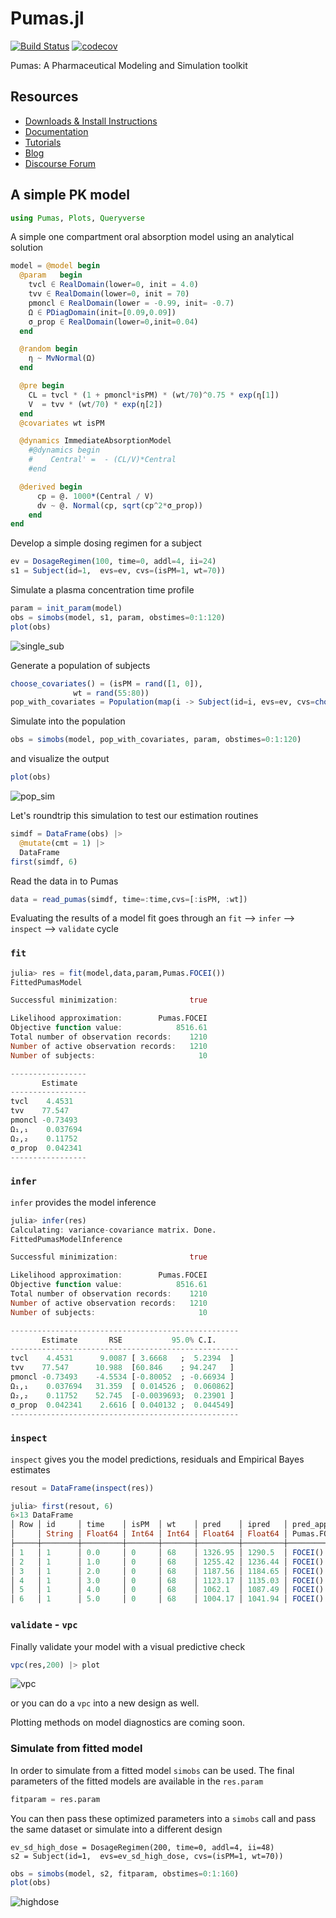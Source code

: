 # Pumas.jl

[![Build Status](https://gitlab.com/PumasAI/Pumas-jl/badges/master/build.svg)](https://gitlab.com/PumasAI/Pumas-jl/badges/master/build.svg)
[![codecov](https://codecov.io/gh/PumasAI/Pumas.jl/branch/master/graph/badge.svg?token=O3F3YVonX8)](https://codecov.io/gh/PumasAI/Pumas.jl)

Pumas: A Pharmaceutical Modeling and Simulation toolkit

## Resources
  * [Downloads & Install Instructions](https://pumas.ai/download)
  * [Documentation](https://pumas.ai/documentation)
  * [Tutorials](https://pumas.ai/tutorials)
  * [Blog](https://pumas.ai/blog)
  * [Discourse Forum](https://discourse.pumas.ai/)

## A simple PK model

```julia
using Pumas, Plots, Queryverse
```

A simple one compartment oral absorption model using an analytical solution

```julia
model = @model begin
  @param   begin
    tvcl ∈ RealDomain(lower=0, init = 4.0)
    tvv ∈ RealDomain(lower=0, init = 70)
    pmoncl ∈ RealDomain(lower = -0.99, init= -0.7)
    Ω ∈ PDiagDomain(init=[0.09,0.09])
    σ_prop ∈ RealDomain(lower=0,init=0.04)
  end

  @random begin
    η ~ MvNormal(Ω)
  end

  @pre begin
    CL = tvcl * (1 + pmoncl*isPM) * (wt/70)^0.75 * exp(η[1])
    V  = tvv * (wt/70) * exp(η[2])
  end
  @covariates wt isPM

  @dynamics ImmediateAbsorptionModel
    #@dynamics begin
    #    Central' =  - (CL/V)*Central
    #end

  @derived begin
      cp = @. 1000*(Central / V)
      dv ~ @. Normal(cp, sqrt(cp^2*σ_prop))
    end
end
```

Develop a simple dosing regimen for a subject

```julia
ev = DosageRegimen(100, time=0, addl=4, ii=24)
s1 = Subject(id=1,  evs=ev, cvs=(isPM=1, wt=70))
```

Simulate a plasma concentration time profile

```julia
param = init_param(model)
obs = simobs(model, s1, param, obstimes=0:1:120)
plot(obs)
```

![single_sub](https://user-images.githubusercontent.com/1425562/61312349-3cfbaa00-a7c6-11e9-9777-a3b7c17fbeaa.png)

Generate a population of subjects

```julia
choose_covariates() = (isPM = rand([1, 0]),
              wt = rand(55:80))
pop_with_covariates = Population(map(i -> Subject(id=i, evs=ev, cvs=choose_covariates()),1:10))
```

Simulate into the population

```julia
obs = simobs(model, pop_with_covariates, param, obstimes=0:1:120)
```
and visualize the output

```julia
plot(obs)
```
![pop_sim](https://user-images.githubusercontent.com/1425562/61312348-3cfbaa00-a7c6-11e9-9c23-f4bcbfb5930f.png)

Let's roundtrip this simulation to test our estimation routines

```julia
simdf = DataFrame(obs) |>
  @mutate(cmt = 1) |>
  DataFrame
first(simdf, 6)
```
Read the data in to Pumas

```julia
data = read_pumas(simdf, time=:time,cvs=[:isPM, :wt])
```

Evaluating the results of a model fit goes through an `fit` --> `infer` --> `inspect` --> `validate` cycle

### `fit`

```julia
julia> res = fit(model,data,param,Pumas.FOCEI())
FittedPumasModel

Successful minimization:                true

Likelihood approximation:        Pumas.FOCEI
Objective function value:            8516.61
Total number of observation records:    1210
Number of active observation records:   1210
Number of subjects:                       10

-----------------
       Estimate
-----------------
tvcl    4.4531
tvv    77.547
pmoncl -0.73493
Ω₁,₁    0.037694
Ω₂,₂    0.11752
σ_prop  0.042341
-----------------
```

### `infer`

`infer` provides the model inference


```julia
julia> infer(res)
Calculating: variance-covariance matrix. Done.
FittedPumasModelInference

Successful minimization:                true

Likelihood approximation:        Pumas.FOCEI
Objective function value:            8516.61
Total number of observation records:    1210
Number of active observation records:   1210
Number of subjects:                       10

---------------------------------------------------
       Estimate       RSE           95.0% C.I.
---------------------------------------------------
tvcl    4.4531      9.0087 [ 3.6668   ;  5.2394  ]
tvv    77.547      10.988  [60.846    ; 94.247   ]
pmoncl -0.73493    -4.5534 [-0.80052  ; -0.66934 ]
Ω₁,₁    0.037694   31.359  [ 0.014526 ;  0.060862]
Ω₂,₂    0.11752    52.745  [-0.0039693;  0.23901 ]
σ_prop  0.042341    2.6616 [ 0.040132 ;  0.044549]
---------------------------------------------------
```

### `inspect`

`inspect` gives you the model predictions, residuals and Empirical Bayes estimates

```julia
resout = DataFrame(inspect(res))
```

```julia
julia> first(resout, 6)
6×13 DataFrame
│ Row │ id     │ time    │ isPM  │ wt    │ pred    │ ipred   │ pred_approx │ wres      │ iwres    │ wres_approx │ ebe_1     │ ebe_2     │ ebes_approx │
│     │ String │ Float64 │ Int64 │ Int64 │ Float64 │ Float64 │ Pumas.FOCEI │ Float64   │ Float64  │ Pumas.FOCEI │ Float64   │ Float64   │ Pumas.FOCEI │
├─────┼────────┼─────────┼───────┼───────┼─────────┼─────────┼─────────────┼───────────┼──────────┼─────────────┼───────────┼───────────┼─────────────┤
│ 1   │ 1      │ 0.0     │ 0     │ 68    │ 1326.95 │ 1290.5  │ FOCEI()     │ 0.0141867 │ 0.164838 │ FOCEI()     │ -0.273173 │ 0.0282462 │ FOCEI()     │
│ 2   │ 1      │ 1.0     │ 0     │ 68    │ 1255.42 │ 1236.44 │ FOCEI()     │ 0.247655  │ 0.414528 │ FOCEI()     │ -0.273173 │ 0.0282462 │ FOCEI()     │
│ 3   │ 1      │ 2.0     │ 0     │ 68    │ 1187.56 │ 1184.65 │ FOCEI()     │ -1.44113  │ -1.53356 │ FOCEI()     │ -0.273173 │ 0.0282462 │ FOCEI()     │
│ 4   │ 1      │ 3.0     │ 0     │ 68    │ 1123.17 │ 1135.03 │ FOCEI()     │ -0.66784  │ -1.10145 │ FOCEI()     │ -0.273173 │ 0.0282462 │ FOCEI()     │
│ 5   │ 1      │ 4.0     │ 0     │ 68    │ 1062.1  │ 1087.49 │ FOCEI()     │ -0.67988  │ -1.29264 │ FOCEI()     │ -0.273173 │ 0.0282462 │ FOCEI()     │
│ 6   │ 1      │ 5.0     │ 0     │ 68    │ 1004.17 │ 1041.94 │ FOCEI()     │ 1.14917   │ 0.521982 │ FOCEI()     │ -0.273173 │ 0.0282462 │ FOCEI()     │
```

### `validate` - `vpc`

Finally validate your model with a visual predictive check

```julia
vpc(res,200) |> plot
```
![vpc](https://user-images.githubusercontent.com/1425562/61312346-3cfbaa00-a7c6-11e9-94ef-af2b5c3d2398.png)

or you can do a `vpc` into a new design as well.

Plotting methods on model diagnostics are coming soon.

### Simulate from fitted model

In order to simulate from a fitted model `simobs` can be used. The final parameters of the fitted models are available in the `res.param`

```julia
fitparam = res.param
```

You can then pass these optimized parameters into a `simobs` call and pass the same dataset or simulate into a different design

```
ev_sd_high_dose = DosageRegimen(200, time=0, addl=4, ii=48)
s2 = Subject(id=1,  evs=ev_sd_high_dose, cvs=(isPM=1, wt=70))
```

```julia
obs = simobs(model, s2, fitparam, obstimes=0:1:160)
plot(obs)
```
![highdose](https://user-images.githubusercontent.com/1425562/61313060-a203cf80-a7c7-11e9-8127-8d09ec69c334.png)
```
